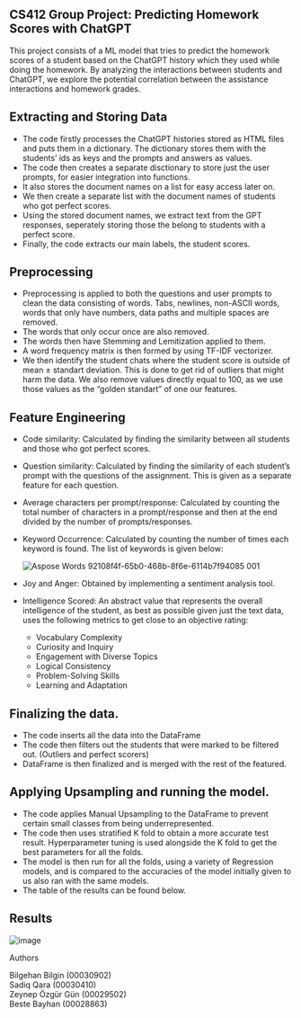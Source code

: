 ## CS412 Group Project: Predicting Homework Scores with ChatGPT

This project consists of a ML model that tries to predict the homework scores of a student based on the ChatGPT history which they used while doing the homework. By analyzing the interactions between students and ChatGPT, we explore the potential correlation between the assistance interactions and homework grades.

## Extracting and Storing Data
- The code firstly processes the ChatGPT histories stored as HTML files and puts them in a dictionary. The dictionary stores them with the students’ ids as keys and the prompts and answers as values.
- The code then creates a separate disctionary to store just the user prompts, for easier integration into functions.
- It also stores the document names on a list for easy access later on. 
- We then create a separate list with the document names of students who got perfect scores.
- Using the stored document names, we extract text from the GPT responses, seperately storing those the belong to students with a perfect score.
- Finally, the code extracts our main labels, the student scores.


## Preprocessing

- Preprocessing is applied to both the questions and user prompts to clean the data consisting of words. Tabs, newlines, non-ASCII words, words that only have numbers, data paths and multiple spaces are removed.
- The words that only occur once are also removed.
- The words then have Stemming and Lemitization applied to them.
- A word frequency matrix is then formed by using TF-IDF vectorizer.
- We then identify the student chats where the student score is outside of mean ± standart deviation. This is done to get rid of outliers that might harm the data. We also remove values directly equal to 100, as we use those values as the “golden standart” of one our features.

## Feature Engineering

- Code similarity: Calculated by finding the similarity between all students and those who got perfect scores. 
- Question similarity: Calculated by finding the similarity of each student’s prompt with the questions of the assignment. This is given as a separate feature for each question.
- Average characters per prompt/response: Calculated by counting the total number of characters in a prompt/response and then at the end divided by the number of prompts/responses.
- Keyword Occurrence: Calculated by counting the number of times each keyword is found. The list of keywords is given below:

  ![Aspose Words 92108f4f-65b0-468b-8f6e-6114b7f94085 001](https://github.com/Orkataru/CS412_Project/assets/91630525/61016bce-651f-47c4-a6b2-a842149ef83e)


- Joy and Anger: Obtained by implementing a sentiment analysis tool.
- Intelligence Scored: An abstract value that represents the overall intelligence of the student, as best as possible given just the text data, uses the following metrics to get close to an objective rating:
  - Vocabulary Complexity
  - Curiosity and Inquiry
  - Engagement with Diverse Topics
  - Logical Consistency
  - Problem-Solving Skills
  - Learning and Adaptation

## Finalizing the data.

- The code inserts all the data into the DataFrame
- The code then filters out the students that were marked to be filtered out. (Outliers and perfect scorers)
- DataFrame is then finalized and is merged with the rest of the featured.

## Applying Upsampling and running the model.

- The code applies Manual Upsampling to the DataFrame to prevent certain small classes from being underrepresented.
- The code then uses stratified K fold to obtain a more accurate test result. Hyperparameter tuning is used alongside the K fold to get the best parameters for all the folds.
- The model is then run for all the folds, using a variety of Regression models, and is compared to the accuracies of the model initially given to us also ran with the same models. 
- The table of the results can be found below.

## Results
![image](https://github.com/Orkataru/CS412_Project/assets/81559141/bde6444e-3f1c-4bbe-972a-1b91142214ec)



Authors

Bilgehan Bilgin (00030902) <br />
Sadiq Qara (00030410) <br />
Zeynep Özgür Gün (00029502) <br />
Beste Bayhan (00028863)
